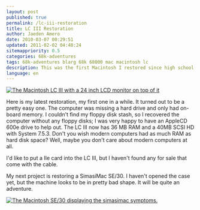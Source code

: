 ```yaml
---
layout: post
published: true
permalink: /lc-iii-restoration
title: LC III Restoration
author: Jaeden Amero
date: 2010-03-07 00:29:51
updated: 2011-02-02 04:48:24
sitemappriority: 0.5
categories: 68k-adventures
tags: 68k-adventures blarg 68k 68000 mac macintosh lc
description: This was the first Macintosh I restored since high school.
language: en
---
```

<a href="http://static.patater.com/files/pictures/lciii.jpg"><img src="http://static.patater.com/files/pictures/thumb/lciii.jpg" alt="The Macintosh LC III with a 24 inch LCD monitor on top of it" /></a>

<p>Here is my latest restoration, my first one in a while. It turned out to be a pretty easy one. The computer was missing a hard drive and only had on-board memory. I couldn't find my floppy disk stash, so I recovered the computer without any floppy disks; I was very happy to have an AppleCD 600e drive to help out. The LC III now has 36 MB RAM and a 40MB SCSI HD with System 7.5.3. Don't you wish modern computers had as much RAM as hard disk space? Well, maybe you don't care about modern computers at all.</p>

<p>I'd like to put a IIe card into the LC III, but I haven't found any for sale that come with the cable.<p>

<p>My next project is restoring a SimasiMac SE/30. I haven't opened the case yet, but the machine looks to be in pretty bad shape. It will be quite an adventure.</p>

<a href="http://static.patater.com/files/pictures/simasimacse30.jpg"><img src="http://static.patater.com/files/pictures/thumb/simasimacse30.jpg" alt="The Macintosh SE/30 displaying the simasimac symptoms." /></a>
